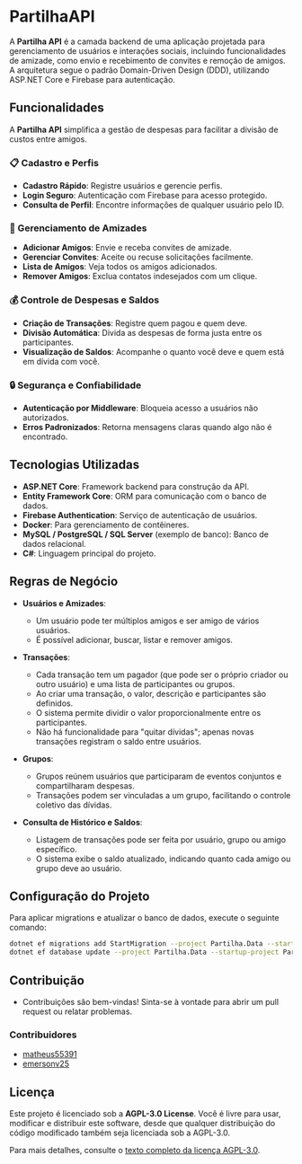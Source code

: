 # PartilhaAPI

A **Partilha API** é a camada backend de uma aplicação projetada para gerenciamento de usuários e interações sociais, incluindo funcionalidades de amizade, como envio e recebimento de convites e remoção de amigos. A arquitetura segue o padrão Domain-Driven Design (DDD), utilizando ASP.NET Core e Firebase para autenticação.

## Funcionalidades

A **Partilha API** simplifica a gestão de despesas para facilitar a divisão de custos entre amigos.

### 📋 Cadastro e Perfis

- **Cadastro Rápido**: Registre usuários e gerencie perfis.
- **Login Seguro**: Autenticação com Firebase para acesso protegido.
- **Consulta de Perfil**: Encontre informações de qualquer usuário pelo ID.

### 🤝 Gerenciamento de Amizades

- **Adicionar Amigos**: Envie e receba convites de amizade.
- **Gerenciar Convites**: Aceite ou recuse solicitações facilmente.
- **Lista de Amigos**: Veja todos os amigos adicionados.
- **Remover Amigos**: Exclua contatos indesejados com um clique.

### 💰 Controle de Despesas e Saldos

- **Criação de Transações**: Registre quem pagou e quem deve.
- **Divisão Automática**: Divida as despesas de forma justa entre os participantes.
- **Visualização de Saldos**: Acompanhe o quanto você deve e quem está em dívida com você.

### 🔒 Segurança e Confiabilidade

- **Autenticação por Middleware**: Bloqueia acesso a usuários não autorizados.
- **Erros Padronizados**: Retorna mensagens claras quando algo não é encontrado.

## Tecnologias Utilizadas

- **ASP.NET Core**: Framework backend para construção da API.
- **Entity Framework Core**: ORM para comunicação com o banco de dados.
- **Firebase Authentication**: Serviço de autenticação de usuários.
- **Docker**: Para gerenciamento de contêineres.
- **MySQL / PostgreSQL / SQL Server** (exemplo de banco): Banco de dados relacional.
- **C#**: Linguagem principal do projeto.

## Regras de Negócio

- **Usuários e Amizades**:

  - Um usuário pode ter múltiplos amigos e ser amigo de vários usuários.
  - É possível adicionar, buscar, listar e remover amigos.

- **Transações**:

  - Cada transação tem um pagador (que pode ser o próprio criador ou outro usuário) e uma lista de participantes ou grupos.
  - Ao criar uma transação, o valor, descrição e participantes são definidos.
  - O sistema permite dividir o valor proporcionalmente entre os participantes.
  - Não há funcionalidade para "quitar dívidas"; apenas novas transações registram o saldo entre usuários.

- **Grupos**:

  - Grupos reúnem usuários que participaram de eventos conjuntos e compartilharam despesas.
  - Transações podem ser vinculadas a um grupo, facilitando o controle coletivo das dívidas.

- **Consulta de Histórico e Saldos**:
  - Listagem de transações pode ser feita por usuário, grupo ou amigo específico.
  - O sistema exibe o saldo atualizado, indicando quanto cada amigo ou grupo deve ao usuário.

## Configuração do Projeto

Para aplicar migrations e atualizar o banco de dados, execute o seguinte comando:

```bash
dotnet ef migrations add StartMigration --project Partilha.Data --startup-project Partilha.Api
dotnet ef database update --project Partilha.Data --startup-project Partilha.Api
```

## Contribuição

- Contribuições são bem-vindas! Sinta-se à vontade para abrir um pull request ou relatar problemas.

### Contribuidores

- [matheus55391](https://github.com/matheus55391)
- [emersonv25](https://github.com/emersonv25)

## Licença

Este projeto é licenciado sob a **AGPL-3.0 License**. Você é livre para usar, modificar e distribuir este software, desde que qualquer distribuição do código modificado também seja licenciada sob a AGPL-3.0.

Para mais detalhes, consulte o [texto completo da licença AGPL-3.0](https://www.gnu.org/licenses/agpl-3.0.html).
